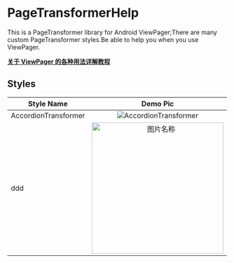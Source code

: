 # PageTransformerHelp

This is a PageTransformer library for Android ViewPager;There are many custom PageTransformer styles.Be able to help you when you use ViewPager.  

**[关于 ViewPager 的各种用法详解教程]()**  

## Styles  

| Style Name | Demo Pic |
| ------------- |:-------------:|
| AccordionTransformer | ![AccordionTransformer](https://raw.githubusercontent.com/OCNYang/PageTransformerHelp/master/img/AccordionTransformer.gif) |
| ddd | <img src="https://raw.githubusercontent.com/OCNYang/PageTransformerHelp/master/img/AccordionTransformer.gif" width = "300" alt="图片名称" align=center /> |
